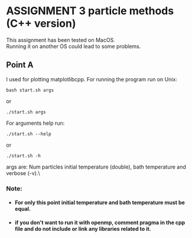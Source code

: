 # ASSIGNMENT 3 particle methods (C++ version)
This assignment has been tested on MacOS.\
Running it on another OS could lead to some problems.  
## Point A
I used for plotting matplotlibcpp.
For running the program run on Unix:
```shell
bash start.sh args
```
or 
```shell
./start.sh args
```
For arguments help run:
```shell
./start.sh --help 
```
or
```shell
./start.sh -h
```
args are: Num particles initial temperature (double), bath temperature and verbose (-v).\
### Note: 
- #### For only this point initial temperature and bath temperature must be equal. 
- #### if you don't want to run it with openmp, comment pragma in the cpp file and do not include or link any libraries related to it.




